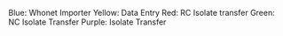 Blue: Whonet Importer
Yellow: Data Entry
Red: RC Isolate transfer
Green: NC Isolate Transfer
Purple: Isolate Transfer